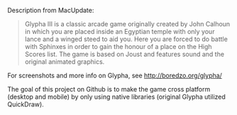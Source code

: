 Description from MacUpdate:

> Glypha III is a classic arcade game originally created by John Calhoun in which you are placed inside an Egyptian temple with only your lance and a winged steed to aid you. Here you are forced to do battle with Sphinxes in order to gain the honour of a place on the High Scores list. The game is based on Joust and features sound and the original animated graphics.

For screenshots and more info on Glypha, see http://boredzo.org/glypha/

The goal of this project on Github is to make the game cross platform (desktop and mobile) by only using native libraries (original Glypha utilized QuickDraw).